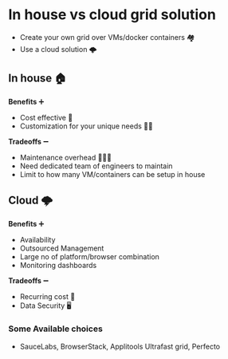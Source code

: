 # In house vs cloud grid solution

- Create your own grid over VMs/docker containers 🏘
- Use a cloud solution 🌩

## In house 🏠

**Benefits** ➕

- Cost effective 🤑
- Customization for your unique needs 👨‍💻

**Tradeoffs** ➖

- Maintenance overhead 🙍🏻‍♂️
- Need dedicated team of engineers to maintain
- Limit to how many VM/containers can be setup in house

## Cloud 🌩

**Benefits** ➕

- Availability
- Outsourced Management
- Large no of platform/browser combination
- Monitoring dashboards

**Tradeoffs** ➖

- Recurring cost 💸
- Data Security 🖥

### Some Available choices

- SauceLabs, BrowserStack, Applitools Ultrafast grid, Perfecto
